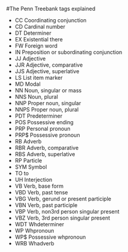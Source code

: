 #The Penn Treebank tags explained

- CC Coordinating conjunction
- CD Cardinal number
- DT Determiner
- EX Existential there
- FW Foreign word
- IN Preposition or subordinating conjunction
- JJ Adjective
- JJR Adjective, comparative
- JJS Adjective, superlative
- LS List item marker
- MD Modal
- NN Noun, singular or mass
- NNS Noun, plural
- NNP Proper noun, singular
- NNPS Proper noun, plural
- PDT Predeterminer
- POS Possessive ending
- PRP Personal pronoun
- PRP$ Possessive pronoun
- RB Adverb
- RBR Adverb, comparative
- RBS Adverb, superlative
- RP Particle
- SYM Symbol
- TO to
- UH Interjection
- VB Verb, base form
- VBD Verb, past tense
- VBG Verb, gerund or present participle
- VBN Verb, past participle
- VBP Verb, non­3rd person singular present
- VBZ Verb, 3rd person singular present
- WDT Wh­determiner
- WP Wh­pronoun
- WP$ Possessive wh­pronoun
- WRB Wh­adverb
